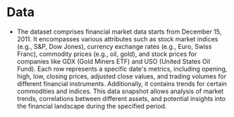 # Data
- The dataset comprises financial market data starts from December 15, 2011. It encompasses various attributes such as stock market indices (e.g., S&P, Dow Jones), currency exchange rates (e.g., Euro, Swiss Franc), commodity prices (e.g., oil, gold), and stock prices for companies like GDX (Gold Miners ETF) and USO (United States Oil Fund). Each row represents a specific date's metrics, including opening, high, low, closing prices, adjusted close values, and trading volumes for different financial instruments. Additionally, it contains trends for certain commodities and indices. This data snapshot allows analysis of market trends, correlations between different assets, and potential insights into the financial landscape during the specified period.